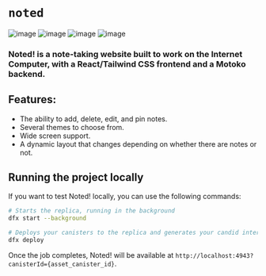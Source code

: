 # `noted`
![image](https://github.com/user-attachments/assets/b09b71de-593e-43bd-ba47-63e027d4349e)
![image](https://github.com/user-attachments/assets/de65ffac-3e5e-477d-9c40-d46bd7dfb23e)
![image](https://github.com/user-attachments/assets/8d78809c-ce71-4904-a491-baa126e9014d)
![image](https://github.com/user-attachments/assets/6ddc7141-ab2f-4525-8920-ded2b12ca832)


### Noted! is a note-taking website built to work on the Internet Computer, with a React/Tailwind CSS frontend and a Motoko backend.

## Features:
- The ability to add, delete, edit, and pin notes.
- Several themes to choose from.
- Wide screen support.
- A dynamic layout that changes depending on whether there are notes or not.


## Running the project locally

If you want to test Noted! locally, you can use the following commands:

```bash
# Starts the replica, running in the background
dfx start --background

# Deploys your canisters to the replica and generates your candid interface
dfx deploy
```

Once the job completes, Noted! will be available at `http://localhost:4943?canisterId={asset_canister_id}`.
